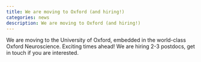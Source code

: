 ```yaml
---
title: We are moving to Oxford (and hiring!)
categories: news
description: We are moving to Oxford (and hiring!)
---
```


We are moving to the University of Oxford, embedded in the world-class Oxford Neuroscience. Exciting times ahead! We are hiring 2-3 postdocs, get in touch if you are interested.